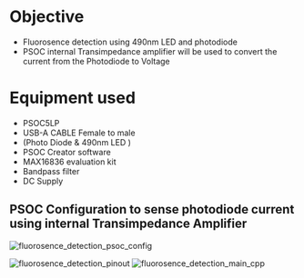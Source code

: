 # Objective

* Fluorosence detection using 490nm LED and photodiode
* PSOC internal Transimpedance amplifier will be used to convert the current from the Photodiode to Voltage

# Equipment used


* PSOC5LP                                           
* USB-A CABLE Female to male                                        
* (Photo Diode & 490nm LED )
* PSOC Creator software                                    
* MAX16836 evaluation kit
* Bandpass filter 
* DC Supply 

## PSOC Configuration to sense photodiode current using internal Transimpedance Amplifier

![fluorosence_detection_psoc_config](https://user-images.githubusercontent.com/86110190/147202938-74631f4c-c5a3-43ff-9c4f-2ae2b5b16dc2.png)

![fluorosence_detection_pinout](https://user-images.githubusercontent.com/86110190/147202949-4d8439d4-6c3c-4e98-a0fe-d96e7ecbe15c.png)
![fluorosence_detection_main_cpp](https://user-images.githubusercontent.com/86110190/147202954-29bee2fb-778e-445d-bea6-a64ae92b22c1.png)
 



